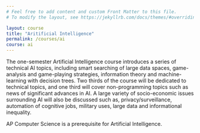 ```yaml
---
# Feel free to add content and custom Front Matter to this file.
# To modify the layout, see https://jekyllrb.com/docs/themes/#overriding-theme-defaults

layout: course
title: "Aritificial Intelligence"
permalink: /courses/ai
course: ai
---
```


The one-semester Artificial Intelligence course introduces a series of technical AI topics, including smart searching of large data spaces, game-analysis and game-playing strategies, information theory and machine-learning with decision trees.  Two thirds of the course will be dedicated to technical topics, and one third will cover non-programming topics such as news of significant advances in AI.  A large variety of socio-economic issues surrounding AI will also be discussed such as, privacy/surveillance, automation of cognitive jobs, military uses, large data and informational inequality.

AP Computer Science is a prerequisite for Artificial Intelligence.
